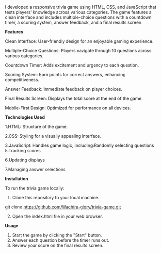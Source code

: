 I developed a responsive trivia game using HTML, CSS, and JavaScript that tests players' knowledge across various categories. The game features a clean interface and includes multiple-choice questions with a countdown timer, a scoring system, answer feedback, and a final results screen.

**Features**


Clean Interface: User-friendly design for an enjoyable gaming experience.

Multiple-Choice Questions: Players navigate through 10 questions across various categories.

Countdown Timer: Adds excitement and urgency to each question.

Scoring System: Earn points for correct answers, enhancing competitiveness.

Answer Feedback: Immediate feedback on player choices.

Final Results Screen: Displays the total score at the end of the game.

Mobile-First Design: Optimized for performance on all devices.

**Technologies Used**


1.HTML: Structure of the game.

2.CSS: Styling for a visually appealing interface.

3.JavaScript: Handles game logic, including:Randomly selecting questions
5.Tracking scores

6.Updating displays

7.Managing answer selections

**Installation**


To run the trivia game locally:
1. Clone this repository to your local machine.

git clone https://github.com/Wachira-glory/trivia-game.git

2. Open the index.html file in your web browser.
   
**Usage**
1. Start the game by clicking the "Start" button.
2. Answer each question before the timer runs out.
3. Review your score on the final results screen.

